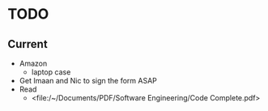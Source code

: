 # TODO

## Current

-   Amazon
    -   laptop case
-   Get Imaan and Nic to sign the form ASAP
-   Read
    - <file:/~/Documents/PDF/Software Engineering/Code Complete.pdf>

